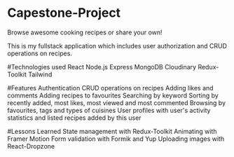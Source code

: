 # Capestone-Project

Browse awesome cooking recipes or share your own!

This is my fullstack application which includes user authorization and CRUD operations on recipes.

#Technologies used
React
Node.js
Express
MongoDB
Cloudinary
Redux-Toolkit
Tailwind

#Features
Authentication
CRUD operations on recipes
Adding likes and comments
Adding recipes to favourites
Searching by keyword
Sorting by recently added, most likes, most viewed and most commented
Browsing by favourites, tags and types of cuisines
User profiles with user's activity statistics and listed recipes added by this user


#Lessons Learned
State management with Redux-Toolkit
Animating with Framer Motion
Form validation with Formik and Yup
Uploading images with React-Dropzone
